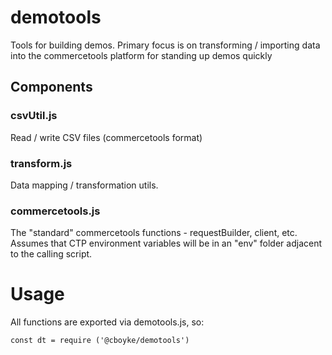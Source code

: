 # demotools

Tools for building demos.  Primary focus is on transforming / importing data into the 
commercetools platform for standing up demos quickly

## Components

### csvUtil.js

Read / write CSV files (commercetools format)

### transform.js

Data mapping / transformation utils.

### commercetools.js

The "standard" commercetools functions - requestBuilder, client, etc.  
Assumes that CTP environment variables will be in an "env" folder adjacent to the calling script.

# Usage

All functions are exported via demotools.js, so:

```
const dt = require ('@cboyke/demotools')
```
